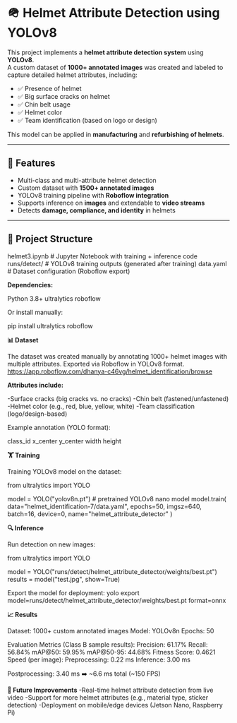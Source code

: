 # 🪖 Helmet Attribute Detection using YOLOv8

This project implements a **helmet attribute detection system** using **YOLOv8**.  
A custom dataset of **1000+ annotated images** was created and labeled to capture detailed helmet attributes, including:

- ✅ Presence of helmet  
- ✅ Big surface cracks on helmet  
- ✅ Chin belt usage  
- ✅ Helmet color  
- ✅ Team identification (based on logo or design)  

This model can be applied in **manufacturing** and **refurbishing of helmets**.

---

## 🚀 Features
- Multi-class and multi-attribute helmet detection  
- Custom dataset with **1500+ annotated images**  
- YOLOv8 training pipeline with **Roboflow integration**  
- Supports inference on **images** and extendable to **video streams**  
- Detects **damage, compliance, and identity** in helmets  

---

## 📂 Project Structure
helmet3.ipynb # Jupyter Notebook with training + inference code
runs/detect/ # YOLOv8 training outputs (generated after training)
data.yaml # Dataset configuration (Roboflow export)

**Dependencies:**

Python 3.8+
ultralytics
roboflow

Or install manually:

pip install ultralytics roboflow

**📊 Dataset**

The dataset was created manually by annotating 1000+ helmet images with multiple attributes.
Exported via Roboflow in YOLOv8 format.
https://app.roboflow.com/dhanya-c46vg/helmet_identification/browse

**Attributes include:**

-Surface cracks (big cracks vs. no cracks)
-Chin belt (fastened/unfastened)
-Helmet color (e.g., red, blue, yellow, white)
-Team classification (logo/design-based)

Example annotation (YOLO format):

class_id x_center y_center width height

**🏋️ Training**

Training YOLOv8 model on the dataset:

from ultralytics import YOLO

model = YOLO("yolov8n.pt")  # pretrained YOLOv8 nano model
model.train(
    data="helmet_identification-7/data.yaml",
    epochs=50,
    imgsz=640,
    batch=16,
    device=0,
    name="helmet_attribute_detector"
)

**🔍 Inference**

Run detection on new images:

from ultralytics import YOLO

model = YOLO("runs/detect/helmet_attribute_detector/weights/best.pt")
results = model("test.jpg", show=True)

Export the model for deployment:
yolo export model=runs/detect/helmet_attribute_detector/weights/best.pt format=onnx

**📈 Results**

Dataset: 1000+ custom annotated images
Model: YOLOv8n
Epochs: 50

Evaluation Metrics (Class B sample results):
Precision: 61.17%
Recall: 56.84%
mAP@50: 59.95%
mAP@50-95: 44.68%
Fitness Score: 0.4621
Speed (per image):
Preprocessing: 0.22 ms
Inference: 3.00 ms

Postprocessing: 3.40 ms
➡️ ~6.6 ms total (~150 FPS)

**📌 Future Improvements**
-Real-time helmet attribute detection from live video
-Support for more helmet attributes (e.g., material type, sticker detection)
-Deployment on mobile/edge devices (Jetson Nano, Raspberry Pi)
